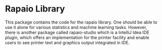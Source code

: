 Rapaio Library
================

This package contains the code for the rapaio library. One should be able to use it alone
for various statistics and machine learning tasks. However, there is another package called
rapaio-studio which is a IntelliJ Idea IDE plugin, which offers an implementation for the
printer facility and enable users to see printer text and graphics output integrated in IDE.

